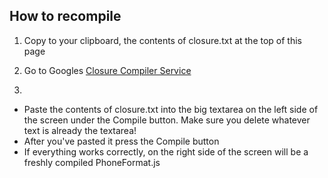 ## How to recompile

1. Copy to your clipboard, the contents of closure.txt at the top of this page

2. Go to Googles [Closure Compiler Service](http://closure-compiler.appspot.com/home)

3.
  * Paste the contents of closure.txt into the big textarea on the left side of the screen under the Compile button. Make sure you delete whatever text is already the textarea!
  * After you've pasted it press the Compile button
  * If everything works correctly, on the right side of the screen will be a freshly compiled PhoneFormat.js